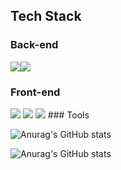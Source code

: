 


## Tech Stack
### Back-end
<img src="https://img.shields.io/badge/Spring Boot-6DB33F?style=for-the-badge&logo=Spring Boot&logoColor=white"><img src="https://img.shields.io/badge/MySQL-4479A1?style=for-the-badge&logo=MySQL&logoColor=white">



### Front-end
<img src="https://img.shields.io/badge/JavaScript-F7DF1E?style=for-the-badge&logo=JavaScript&logoColor=white">
<img src="https://img.shields.io/badge/HTML5-E34F26?style=for-the-badge&logo=HTML5&logoColor=white">
<img src="https://img.shields.io/badge/CSS-1572B6?style=for-the-badge&logo=CSS3&logoColor=white">
### Tools

![Anurag's GitHub stats](https://github-readme-stats.vercel.app/api?username=hyeonjeong9911&theme=shadow_blue&show_icons=true)

![Anurag's GitHub stats](https://github-readme-stats.vercel.app/api?username=hyeonjeong9911&theme=swift&show_icons=true)


